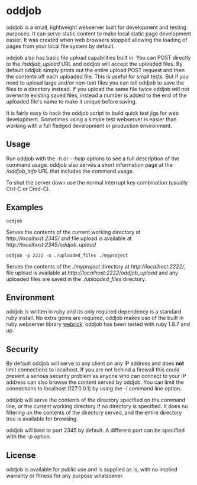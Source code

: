 # oddjob #

oddjob is a small, lightweight webserver built for development and testing
purposes. It can serve static content to make local static page development
easier. It was created when web browsers stopped allowing the loading of pages
from your local file system by default. 

oddjob also has basic file upload capabilities built in. You can POST directly
to the */oddjob_upload* URL and oddjob will accept the uploaded files. By
default oddjob simply prints out the entire upload POST request and then the
contents off each uploaded file. This is useful for small tests. But if you
need to upload large and/or non-text files you can tell oddjob to save the
files to a directory instead. If you upload the same file twice oddjob will
not overwrite existing saved files, instead a number is added to the end of the
uploaded file's name to make it unique before saving.

It is fairly easy to hack the oddjob script to build quick test jigs for web
development. Sometimes using a simple test webserver is easier than working
with a full fledged development or production environment.

## Usage ##

Run oddjob with the *-h* or *--help* options to see a full description of the
command usage. oddjob also serves a short information page at the
*/oddjob_info* URL that includes the command usage.

To shut the server down use the normal interrupt key combination (usually
Ctrl-C or Cmd-C).

## Examples ##

    oddjob

Serves the contents of the current working directory at
*http://localhost:2345/* and file upload is available at
*http://localhost:2345/oddjob_upload*

    oddjob -p 2222 -o ./uploaded_files ./myproject

Serves the contents of the *./myproject* directory at *http://localhost:2222/*,
file upload is available at *http://localhost:2222/oddjob_upload* and any
uploaded files are saved in the *./uploaded_files* directory.

## Environment ##

oddjob is written in ruby and its only required dependency is a standard ruby
install. No extra gems are required, oddjob makes use of the built in ruby
webserver library [webrick](http://www.ruby-doc.org/stdlib-1.9.3/libdoc/webrick/rdoc/).
oddjob has been tested with ruby 1.8.7 and up.

## Security ##

By default oddjob will serve to any client on any IP address and does **not**
limit connections to localhost. If you are not behind a firewall this could
present a serious security problem as anyone who can connect to your IP address
can also browse the content served by oddjob. You can limit the connections to
localhost (127.0.0.1) by using the *-l* command line option.

oddjob will serve the contents of the directory specified on the command line,
or the current working directory if no directory is specified. It does no
filtering on the contents of the directory served, and the entire directory
tree is available for browsing.

oddjob will bind to port 2345 by default. A different port can be specified
with the *-p* option.

## License ##

oddjob is available for public use and is supplied as is, with no implied
warranty or fitness for any purpose whatsoever.
